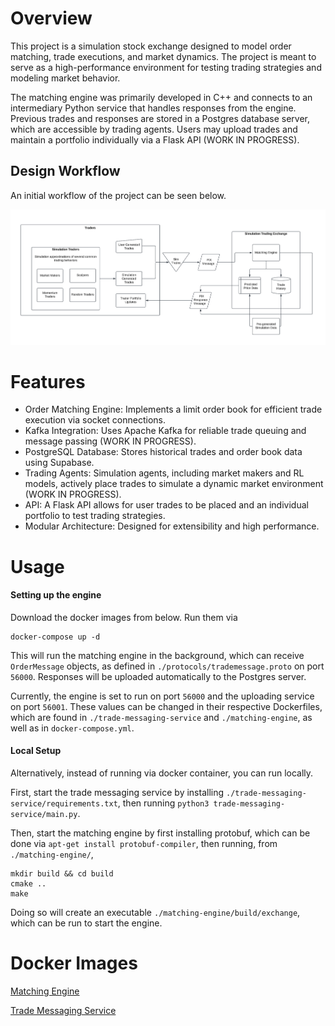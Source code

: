 # Overview
This project is a simulation stock exchange designed to model order matching, trade executions, and market dynamics. The project is meant to serve as a high-performance environment for testing trading strategies and modeling market behavior.

The matching engine was primarily developed in C++ and connects to an intermediary Python service that handles responses from the engine. Previous trades and responses are stored in a Postgres database server, which are accessible by trading agents. Users may upload trades and maintain a portfolio individually via a Flask API (WORK IN PROGRESS).

## Design Workflow
An initial workflow of the project can be seen below.

![Design Workflow](documentation/images/starting_design_flow.png)

# Features
- Order Matching Engine: Implements a limit order book for efficient trade execution via socket connections.
- Kafka Integration: Uses Apache Kafka for reliable trade queuing and message passing (WORK IN PROGRESS).
- PostgreSQL Database: Stores historical trades and order book data using Supabase.
- Trading Agents: Simulation agents, including market makers and RL models, actively place trades to simulate a dynamic market environment (WORK IN PROGRESS).
- API: A Flask API allows for user trades to be placed and an individual portfolio to test trading strategies. 
- Modular Architecture: Designed for extensibility and high performance.

# Usage
#### Setting up the engine
Download the docker images from below. Run them via 

```
docker-compose up -d
```

This will run the matching engine in the background, which can receive ```OrderMessage``` objects, as defined in ```./protocols/trademessage.proto``` on port ```56000```. Responses will be uploaded automatically to the Postgres server.

Currently, the engine is set to run on port ```56000``` and the uploading service on port ```56001```. These values can be changed in their respective Dockerfiles, which are found in ```./trade-messaging-service``` and ```./matching-engine```, as well as in ```docker-compose.yml```.
#### Local Setup
Alternatively, instead of running via docker container, you can run locally.

First, start the trade messaging service by installing ```./trade-messaging-service/requirements.txt```, then running ```python3 trade-messaging-service/main.py```.

Then, start the matching engine by first installing protobuf, which can be done via ```apt-get install protobuf-compiler```, then running, from ```./matching-engine/```,

```
mkdir build && cd build
cmake ..
make
```

Doing so will create an executable ```./matching-engine/build/exchange```, which can be run to start the engine.

# Docker Images
[Matching Engine](https://hub.docker.com/r/arcanefz/matching-engine)

[Trade Messaging Service](https://hub.docker.com/r/arcanefz/trade-messaging-service)

